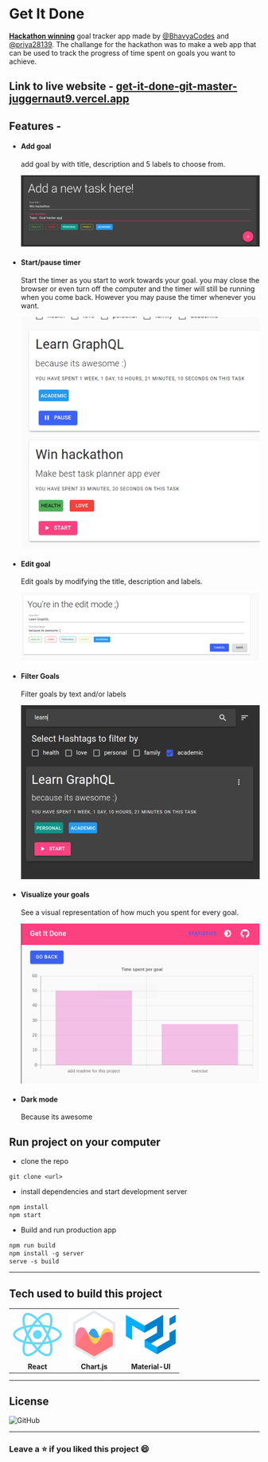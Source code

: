 # Get It Done

**[Hackathon winning](https://www.linkedin.com/posts/mintbean_mintbeanhackathon-mintbean-hackathon-activity-6757030650957619200-xUa8)** goal tracker app made by [@BhavyaCodes](https://github.com/BhavyaCodes) and [@priya28139](https://github.com/priya28139). The challange for the hackathon was to make a web app that can be used to track the progress of time spent on goals you want to achieve.

## Link to live website - [get-it-done-git-master-juggernaut9.vercel.app](https://get-it-done-git-master-juggernaut9.vercel.app/)

## Features -

- #### Add goal

  add goal by with title, description and 5 labels to choose from.

  <img src="/.github/images/add-goal.png">

- #### Start/pause timer

  Start the timer as you start to work towards your goal. you may close the browser or even turn off the computer and the timer will still be running when you come back. However you may pause the timer whenever you want.

  <img src="/.github/images/timer.png">

- #### Edit goal

  Edit goals by modifying the title, description and labels.

  <img src="/.github/images/edit-mode.png">

- #### Filter Goals

  Filter goals by text and/or labels

  <img src="/.github/images/filter.png">

- #### Visualize your goals

  See a visual representation of how much you spent for every goal.

  <img src="/.github/images/chart.png">

- #### Dark mode

  Because its awesome

## Run project on your computer

- clone the repo

```
git clone <url>
```

- install dependencies and start development server

```
npm install
npm start
```

- Build and run production app

```
npm run build
npm install -g server
serve -s build
```

---

## Tech used to build this project

<table>
  <tr>
    <td align="center"> <img align="center" src="/.github/icons/react.png" alt="react logo" width="100" /></td>
		<td align="center"> <img align="center" src="/.github/icons/chartjs.svg" alt="chart.js logo" width="100" /></td>	
		<td align="center"> <img align="center" src="/.github/icons/materialui.svg" alt="material-ui logo" width="100" /></td>
   <tr>
      <td align="center"><b> React </b></td>
			<td align="center"><b> Chart.js </b></td>
			<td align="center"><b> Material-UI </b></td>
  </tr>
</table>

---

## License

![GitHub](https://img.shields.io/github/license/BhavyaCodes/get-it-done?style=for-the-badge)

---

### Leave a ⭐️ if you liked this project 😄
